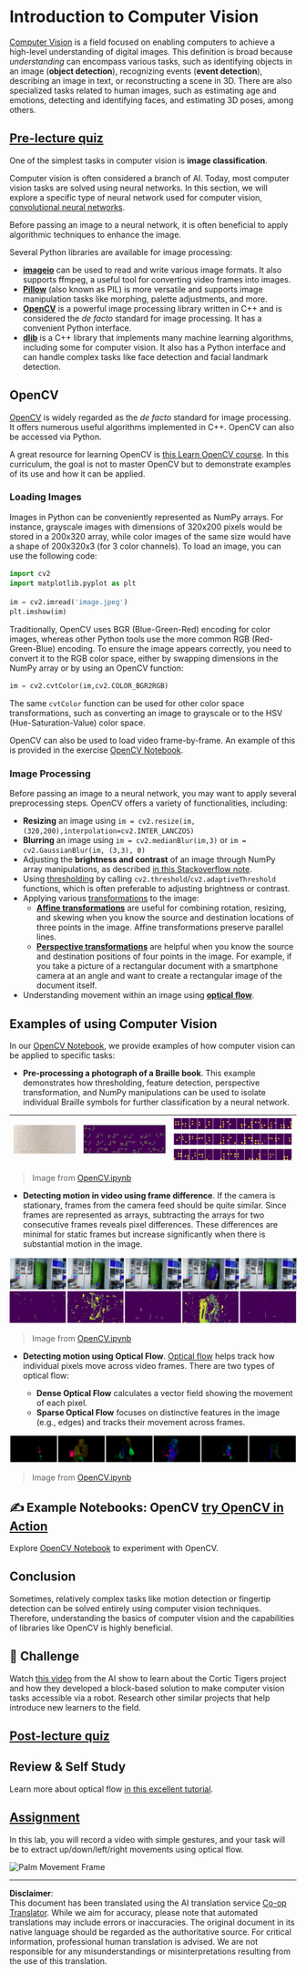 <!--
CO_OP_TRANSLATOR_METADATA:
{
  "original_hash": "4bedc8e702db17260cfe824d58b6cfd4",
  "translation_date": "2025-08-31T17:38:57+00:00",
  "source_file": "lessons/4-ComputerVision/06-IntroCV/README.md",
  "language_code": "en"
}
-->
# Introduction to Computer Vision

[Computer Vision](https://wikipedia.org/wiki/Computer_vision) is a field focused on enabling computers to achieve a high-level understanding of digital images. This definition is broad because *understanding* can encompass various tasks, such as identifying objects in an image (**object detection**), recognizing events (**event detection**), describing an image in text, or reconstructing a scene in 3D. There are also specialized tasks related to human images, such as estimating age and emotions, detecting and identifying faces, and estimating 3D poses, among others.

## [Pre-lecture quiz](https://red-field-0a6ddfd03.1.azurestaticapps.net/quiz/106)

One of the simplest tasks in computer vision is **image classification**.

Computer vision is often considered a branch of AI. Today, most computer vision tasks are solved using neural networks. In this section, we will explore a specific type of neural network used for computer vision, [convolutional neural networks](../07-ConvNets/README.md).

Before passing an image to a neural network, it is often beneficial to apply algorithmic techniques to enhance the image.

Several Python libraries are available for image processing:

* **[imageio](https://imageio.readthedocs.io/en/stable/)** can be used to read and write various image formats. It also supports ffmpeg, a useful tool for converting video frames into images.
* **[Pillow](https://pillow.readthedocs.io/en/stable/index.html)** (also known as PIL) is more versatile and supports image manipulation tasks like morphing, palette adjustments, and more.
* **[OpenCV](https://opencv.org/)** is a powerful image processing library written in C++ and is considered the *de facto* standard for image processing. It has a convenient Python interface.
* **[dlib](http://dlib.net/)** is a C++ library that implements many machine learning algorithms, including some for computer vision. It also has a Python interface and can handle complex tasks like face detection and facial landmark detection.

## OpenCV

[OpenCV](https://opencv.org/) is widely regarded as the *de facto* standard for image processing. It offers numerous useful algorithms implemented in C++. OpenCV can also be accessed via Python.

A great resource for learning OpenCV is [this Learn OpenCV course](https://learnopencv.com/getting-started-with-opencv/). In this curriculum, the goal is not to master OpenCV but to demonstrate examples of its use and how it can be applied.

### Loading Images

Images in Python can be conveniently represented as NumPy arrays. For instance, grayscale images with dimensions of 320x200 pixels would be stored in a 200x320 array, while color images of the same size would have a shape of 200x320x3 (for 3 color channels). To load an image, you can use the following code:

```python
import cv2
import matplotlib.pyplot as plt

im = cv2.imread('image.jpeg')
plt.imshow(im)
```

Traditionally, OpenCV uses BGR (Blue-Green-Red) encoding for color images, whereas other Python tools use the more common RGB (Red-Green-Blue) encoding. To ensure the image appears correctly, you need to convert it to the RGB color space, either by swapping dimensions in the NumPy array or by using an OpenCV function:

```python
im = cv2.cvtColor(im,cv2.COLOR_BGR2RGB)
```

The same `cvtColor` function can be used for other color space transformations, such as converting an image to grayscale or to the HSV (Hue-Saturation-Value) color space.

OpenCV can also be used to load video frame-by-frame. An example of this is provided in the exercise [OpenCV Notebook](OpenCV.ipynb).

### Image Processing

Before passing an image to a neural network, you may want to apply several preprocessing steps. OpenCV offers a variety of functionalities, including:

* **Resizing** an image using `im = cv2.resize(im, (320,200),interpolation=cv2.INTER_LANCZOS)`
* **Blurring** an image using `im = cv2.medianBlur(im,3)` or `im = cv2.GaussianBlur(im, (3,3), 0)`
* Adjusting the **brightness and contrast** of an image through NumPy array manipulations, as described [in this Stackoverflow note](https://stackoverflow.com/questions/39308030/how-do-i-increase-the-contrast-of-an-image-in-python-opencv).
* Using [thresholding](https://docs.opencv.org/4.x/d7/d4d/tutorial_py_thresholding.html) by calling `cv2.threshold`/`cv2.adaptiveThreshold` functions, which is often preferable to adjusting brightness or contrast.
* Applying various [transformations](https://docs.opencv.org/4.5.5/da/d6e/tutorial_py_geometric_transformations.html) to the image:
    - **[Affine transformations](https://docs.opencv.org/4.5.5/d4/d61/tutorial_warp_affine.html)** are useful for combining rotation, resizing, and skewing when you know the source and destination locations of three points in the image. Affine transformations preserve parallel lines.
    - **[Perspective transformations](https://medium.com/analytics-vidhya/opencv-perspective-transformation-9edffefb2143)** are helpful when you know the source and destination positions of four points in the image. For example, if you take a picture of a rectangular document with a smartphone camera at an angle and want to create a rectangular image of the document itself.
* Understanding movement within an image using **[optical flow](https://docs.opencv.org/4.5.5/d4/dee/tutorial_optical_flow.html)**.

## Examples of using Computer Vision

In our [OpenCV Notebook](OpenCV.ipynb), we provide examples of how computer vision can be applied to specific tasks:

* **Pre-processing a photograph of a Braille book**. This example demonstrates how thresholding, feature detection, perspective transformation, and NumPy manipulations can be used to isolate individual Braille symbols for further classification by a neural network.

![Braille Image](../../../../../translated_images/braille.341962ff76b1bd7044409371d3de09ced5028132aef97344ea4b7468c1208126.en.jpeg) | ![Braille Image Pre-processed](../../../../../translated_images/braille-result.46530fea020b03c76aac532d7d6eeef7f6fb35b55b1001cd21627907dabef3ed.en.png) | ![Braille Symbols](../../../../../translated_images/braille-symbols.0159185ab69d533909dc4d7d26a1971b51401c6a80eb3a5584f250ea880af88b.en.png)
----|-----|-----

> Image from [OpenCV.ipynb](OpenCV.ipynb)

* **Detecting motion in video using frame difference**. If the camera is stationary, frames from the camera feed should be quite similar. Since frames are represented as arrays, subtracting the arrays for two consecutive frames reveals pixel differences. These differences are minimal for static frames but increase significantly when there is substantial motion in the image.

![Image of video frames and frame differences](../../../../../translated_images/frame-difference.706f805491a0883c938e16447bf5eb2f7d69e812c7f743cbe7d7c7645168f81f.en.png)

> Image from [OpenCV.ipynb](OpenCV.ipynb)

* **Detecting motion using Optical Flow**. [Optical flow](https://docs.opencv.org/3.4/d4/dee/tutorial_optical_flow.html) helps track how individual pixels move across video frames. There are two types of optical flow:

   - **Dense Optical Flow** calculates a vector field showing the movement of each pixel.
   - **Sparse Optical Flow** focuses on distinctive features in the image (e.g., edges) and tracks their movement across frames.

![Image of Optical Flow](../../../../../translated_images/optical.1f4a94464579a83a10784f3c07fe7228514714b96782edf50e70ccd59d2d8c4f.en.png)

> Image from [OpenCV.ipynb](OpenCV.ipynb)

## ✍️ Example Notebooks: OpenCV [try OpenCV in Action](OpenCV.ipynb)

Explore [OpenCV Notebook](OpenCV.ipynb) to experiment with OpenCV.

## Conclusion

Sometimes, relatively complex tasks like motion detection or fingertip detection can be solved entirely using computer vision techniques. Therefore, understanding the basics of computer vision and the capabilities of libraries like OpenCV is highly beneficial.

## 🚀 Challenge

Watch [this video](https://docs.microsoft.com/shows/ai-show/ai-show--2021-opencv-ai-competition--grand-prize-winners--cortic-tigers--episode-32?WT.mc_id=academic-77998-cacaste) from the AI show to learn about the Cortic Tigers project and how they developed a block-based solution to make computer vision tasks accessible via a robot. Research other similar projects that help introduce new learners to the field.

## [Post-lecture quiz](https://red-field-0a6ddfd03.1.azurestaticapps.net/quiz/206)

## Review & Self Study

Learn more about optical flow [in this excellent tutorial](https://learnopencv.com/optical-flow-in-opencv/).

## [Assignment](lab/README.md)

In this lab, you will record a video with simple gestures, and your task will be to extract up/down/left/right movements using optical flow.

<img src="images/palm-movement.png" width="30%" alt="Palm Movement Frame"/>

---

**Disclaimer**:  
This document has been translated using the AI translation service [Co-op Translator](https://github.com/Azure/co-op-translator). While we aim for accuracy, please note that automated translations may include errors or inaccuracies. The original document in its native language should be regarded as the authoritative source. For critical information, professional human translation is advised. We are not responsible for any misunderstandings or misinterpretations resulting from the use of this translation.